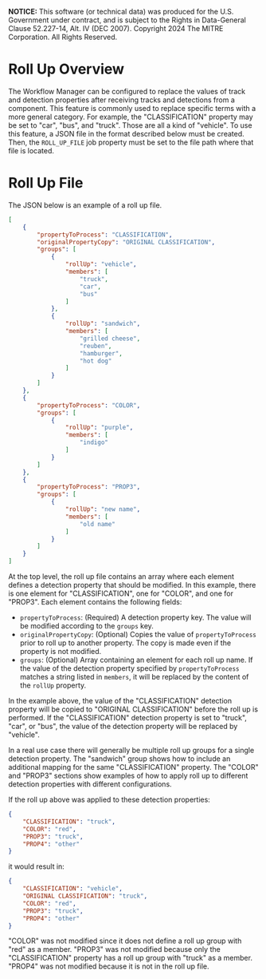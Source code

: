 **NOTICE:** This software (or technical data) was produced for the U.S. Government under contract,
and is subject to the Rights in Data-General Clause 52.227-14, Alt. IV (DEC 2007). Copyright 2024
The MITRE Corporation. All Rights Reserved.


# Roll Up Overview

The Workflow Manager can be configured to replace the values of track and detection properties after
receiving tracks and detections from a component. This feature is commonly used to replace specific
terms with a more general category. For example, the "CLASSIFICATION" property may be set to "car",
"bus", and "truck". Those are all a kind of "vehicle". To use this feature, a JSON file in the
format described below must be created. Then, the `ROLL_UP_FILE` job property must be set to the
file path where that file is located.


# Roll Up File

The JSON below is an example of a roll up file.

```json
[
    {
        "propertyToProcess": "CLASSIFICATION",
        "originalPropertyCopy": "ORIGINAL CLASSIFICATION",
        "groups": [
            {
                "rollUp": "vehicle",
                "members": [
                    "truck",
                    "car",
                    "bus"
                ]
            },
            {
                "rollUp": "sandwich",
                "members": [
                    "grilled cheese",
                    "reuben",
                    "hamburger",
                    "hot dog"
                ]
            }
        ]
    },
    {
        "propertyToProcess": "COLOR",
        "groups": [
            {
                "rollUp": "purple",
                "members": [
                    "indigo"
                ]
            }
        ]
    },
    {
        "propertyToProcess": "PROP3",
        "groups": [
            {
                "rollUp": "new name",
                "members": [
                    "old name"
                ]
            }
        ]
    }
]
```

At the top level, the roll up file contains an array where each element defines a detection property
that should be modified. In this example, there is one element for "CLASSIFICATION", one for
"COLOR", and one for "PROP3". Each element contains the following fields:

- `propertyToProcess`: (Required) A detection property key. The value will be modified according to
    the `groups` key.
- `originalPropertyCopy`: (Optional) Copies the value of `propertyToProcess` prior to roll up to
    another property. The copy is made even if the property is not modified.
- `groups`: (Optional) Array containing an element for each roll up name. If the value of the
    detection property specified by `propertyToProcess` matches a string listed in `members`, it
    will be replaced by the content of the `rollUp` property.

In the example above, the value of the "CLASSIFICATION" detection property will be copied to
"ORIGINAL CLASSIFICATION" before the roll up is performed. If the "CLASSIFICATION" detection
property is set to "truck", "car", or "bus", the value of the detection property will be replaced
by "vehicle".

In a real use case there will generally be multiple roll up groups for a single detection property.
The "sandwich" group shows how to include an additional mapping for the same "CLASSIFICATION"
property. The "COLOR" and "PROP3" sections show examples of how to apply roll up to different
detection properties with different configurations.

If the roll up above was applied to these detection properties:

```json
{
    "CLASSIFICATION": "truck",
    "COLOR": "red",
    "PROP3": "truck",
    "PROP4": "other"
}
```

it would result in:

```json
{
    "CLASSIFICATION": "vehicle",
    "ORIGINAL CLASSIFICATION": "truck",
    "COLOR": "red",
    "PROP3": "truck",
    "PROP4": "other"
}
```

"COLOR" was not modified since it does not define a roll up group with "red" as a member. "PROP3"
was not modified because only the "CLASSIFICATION" property has a roll up group with "truck" as a
member. "PROP4" was not modified because it is not in the roll up file.
